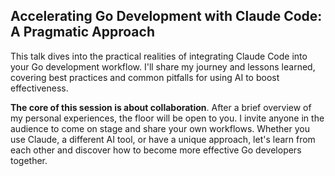 ## Accelerating Go Development with Claude Code: A Pragmatic Approach

This talk dives into the practical realities of integrating Claude Code into your Go development workflow. I'll share my journey and lessons learned, covering best practices and common pitfalls for using AI to boost effectiveness.

**The core of this session is about collaboration**. After a brief overview of my personal experiences, the floor will be open to you. I invite anyone in the audience to come on stage and share your own workflows. Whether you use Claude, a different AI tool, or have a unique approach, let's learn from each other and discover how to become more effective Go developers together.
